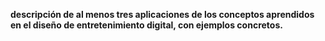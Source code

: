 **descripción de al menos tres aplicaciones de los conceptos aprendidos en el diseño de entretenimiento digital, con ejemplos concretos.**

